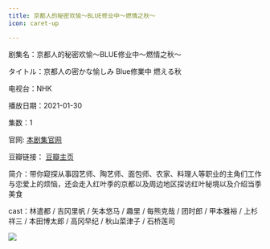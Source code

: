 ```yaml
---
title: 京都人的秘密欢愉～BLUE修业中～燃情之秋～
icon: caret-up

---
```


剧集名：京都人的秘密欢愉～BLUE修业中～燃情之秋～

タイトル：京都人の密かな愉しみ Blue修業中 燃える秋

电视台：NHK

播放日期：2021-01-30

集数：1

官网: [本剧集官网](https://www.nhk.jp/p/kyotojin/ts/QZX3374J5J/episode/te/66K7RWMJ62/)

豆瓣链接： [豆瓣主页](https://movie.douban.com/subject/35341249/)


简介：带你窥探从事园艺师、陶艺师、面包师、农家、料理人等职业的主角们工作与恋爱上的烦恼，还会走入红叶季的京都以及周边地区探访红叶秘境以及介绍当季美食

cast：林遣都 / 吉冈里帆 / 矢本悠马 / 趣里 / 每熊克哉 / 团时郎 / 甲本雅裕 / 上杉祥三 / 本田博太郎 / 高冈早纪 / 秋山菜津子 / 石桥莲司

![](https://listpic.tsgsanjiao.com/sp/2021/2021rqzq.jpg)